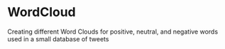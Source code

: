 # WordCloud
Creating different Word Clouds for positive, neutral, and negative words used in a small database of tweets
